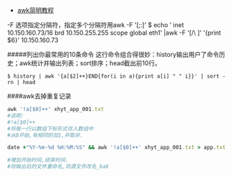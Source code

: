 - [awk简明教程](http://coolshell.cn/articles/9070.html)

-F 选项指定分隔符，指定多个分隔符用awk -F '[;:]'
    $ echo '    inet 10.150.160.73/16 brd 10.150.255.255 scope global eth1' |awk -F '[/\ ]' '{print $6}'
10.150.160.73

#####列出你最常用的10条命令
这行命令组合得很妙：history输出用户了命令历史；awk统计并输出列表；sort排序；head截出前10行。

	$ history | awk '{a[$2]++}END{for(i in a){print a[i] " " i}}' | sort -rn | head

####awk去掉重复记录
```ruby
awk '!a[$0]++' xhyt_app_001.txt 
#说明: 
#!a[$0]++ 
#将每一行以数组下标形式存入数组中 
#从0开始,有相同的加1,并取非. 

date +"%Y-%m-%d %H:%M:%S" && awk '!a[$0]++' xhyt_app_001.txt > app.txt && date +"%Y-%m-%d %H:%M:%S" && mv xhyt_app_001.txt xhyt_app_0001_bak.txt && mv app.txt xhyt_app_001.txt 

#增加开始时间,结束时间. 
#将输出后的文件重命名,将源文件改名_bak
```